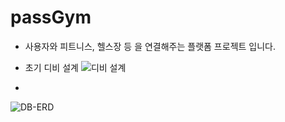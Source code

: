 # passGym

- 사용자와 피트니스, 헬스장 등 을 연결해주는 플랫폼 프로젝트 입니다.


- 초기 디비 설계
![디비 설계](https://user-images.githubusercontent.com/52642433/147849462-63dfc7fe-4565-42be-b287-c6838ad918a6.PNG)

- 
![DB-ERD](https://user-images.githubusercontent.com/52642433/147849521-cef145c9-4ae4-412a-93d9-c4fceaf5997f.PNG)
